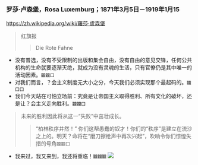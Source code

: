 ### 罗莎·卢森堡，Rosa Luxemburg；1871年3月5日－1919年1月15
https://zh.wikipedia.org/wiki/羅莎·盧森堡
>红旗报
>>Die Rote Fahne
- 没有普选，没有不受限制的出版和集会自由，没有自由的意见交锋，任何公共机构的生命就要逐渐灭绝，就成为没有灵魂的生活，只有官僚仍是其中唯一的活动因素。`龖龖囗`
- 对我们而言，？会主义制度无大小之分，今天我们必须实现那个最起码的。`龖囗囗`
- 我们今天站在可怕立场前：究竟是让帝国主义取得胜利、所有文化的破坏，还是让？会主义走向胜利。`龖龖囗`
>未来的胜利因此将从这一“失败”中茁壮成长。
>>“柏林秩序井然！” 你们这帮愚蠢的奴才！你们的“秩序”是建立在流沙之上的。明天？命将在“磨刀擦枪声中再次兴起”，吹响令你们惊惶失措的号角`龖龖囗`
- 我来过，我又来到，我还将重临！`龖龖龖`
![](https://upload.wikimedia.org/wikipedia/commons/thumb/5/52/Rosa_Luxemburg.jpg/397px-Rosa_Luxemburg.jpg)